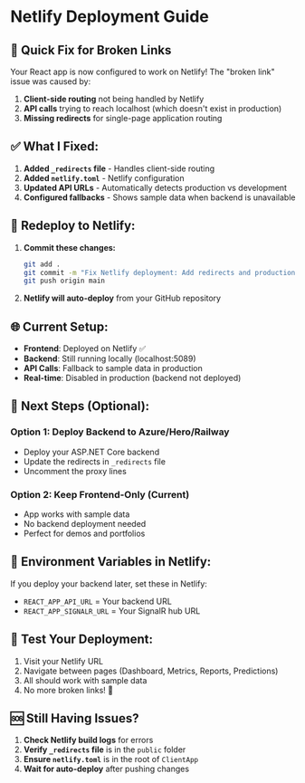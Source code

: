 # Netlify Deployment Guide

## 🚀 Quick Fix for Broken Links

Your React app is now configured to work on Netlify! The "broken link" issue was caused by:

1. **Client-side routing** not being handled by Netlify
2. **API calls** trying to reach localhost (which doesn't exist in production)
3. **Missing redirects** for single-page application routing

## ✅ What I Fixed:

1. **Added `_redirects` file** - Handles client-side routing
2. **Added `netlify.toml`** - Netlify configuration
3. **Updated API URLs** - Automatically detects production vs development
4. **Configured fallbacks** - Shows sample data when backend is unavailable

## 🔄 Redeploy to Netlify:

1. **Commit these changes:**
   ```bash
   git add .
   git commit -m "Fix Netlify deployment: Add redirects and production config"
   git push origin main
   ```

2. **Netlify will auto-deploy** from your GitHub repository

## 🌐 Current Setup:

- **Frontend**: Deployed on Netlify ✅
- **Backend**: Still running locally (localhost:5089)
- **API Calls**: Fallback to sample data in production
- **Real-time**: Disabled in production (backend not deployed)

## 🚀 Next Steps (Optional):

### Option 1: Deploy Backend to Azure/Hero/Railway
- Deploy your ASP.NET Core backend
- Update the redirects in `_redirects` file
- Uncomment the proxy lines

### Option 2: Keep Frontend-Only (Current)
- App works with sample data
- No backend deployment needed
- Perfect for demos and portfolios

## 🔧 Environment Variables in Netlify:

If you deploy your backend later, set these in Netlify:
- `REACT_APP_API_URL` = Your backend URL
- `REACT_APP_SIGNALR_URL` = Your SignalR hub URL

## 📱 Test Your Deployment:

1. Visit your Netlify URL
2. Navigate between pages (Dashboard, Metrics, Reports, Predictions)
3. All should work with sample data
4. No more broken links! 🎉

## 🆘 Still Having Issues?

1. **Check Netlify build logs** for errors
2. **Verify `_redirects` file** is in the `public` folder
3. **Ensure `netlify.toml`** is in the root of `ClientApp`
4. **Wait for auto-deploy** after pushing changes
